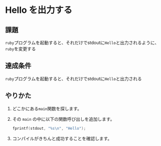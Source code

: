 # Hello を出力する

## 課題

`ruby`プログラムを起動すると、それだけでstdoutに`Hello`と出力されるように、`ruby`を変更する

## 達成条件

`ruby`プログラムを起動すると、それだけでstdoutに`Hello`と出力される

## やりかた

1. どこかにある`main`関数を探します。
2. その `main` の中に以下の関数呼び出しを追加します。

    ```c
	fprintf(stdout, "%s\n", "Hello");
	```
	
3. コンパイルがきちんと成功することを確認します。
